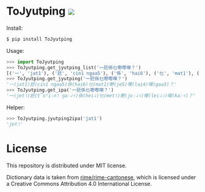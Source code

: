 # ToJyutping ![](https://github.com/CanCLID/ToJyutping/workflows/Python%20Package/badge.svg)

Install:

```sh
$ pip install ToJyutping
```

Usage:

```python
>>> import ToJyutping
>>> ToJyutping.get_jyutping_list('一瓩係乜嘢嚟㗎？')
[('一', 'jat1'), ('瓩', 'cin1 ngaa5'), ('係', 'hai6'), ('乜', 'mat1'), ('嘢', 'je5'), ('嚟', 'lai4'), ('㗎', 'gaa3'), ('？', None)]
>>> ToJyutping.get_jyutping('一瓩係乜嘢嚟㗎？')
'一(jat1)瓩(cin1 ngaa5)係(hai6)乜(mat1)嘢(je5)嚟(lai4)㗎(gaa3)？'
>>> ToJyutping.get_ipa('一瓩係乜嘢嚟㗎？')
'一(jɐt˥)瓩(t͡sʰiːn˥ ŋaː˨˧)係(hɐi˨)乜(mɐt˥)嘢(jɛː˨˧)嚟(lɐi˨˩)㗎(kaː˧)？'
```

Helper:

```python
>>> ToJyutping.jyutping2ipa('jat1')
'jɐt˥'
```

# License

This repository is distributed under MIT license.

Dictionary data is taken from [rime/rime-cantonese](https://github.com/rime/rime-cantonese), which is licensed under a Creative Commons Attribution 4.0 International License.
